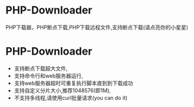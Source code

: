 # PHP-Downloader
PHP下载器，PHP断点下载,PHP下载远程文件,支持断点下载(请点亮你的小星星)

# PHP-Downloader

- 支持断点下载超大文件,
- 支持命令行和web服务器运行,
- 支持web服务器超时可重复执行脚本直到到下载成功
- 支持自定义分片大小,推荐1048576(即1M),
- 不支持多线程,请使用curl批量请求(you can do it)
